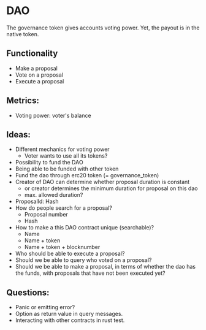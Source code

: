 # DAO
The governance token gives accounts voting power. Yet, the payout is in the native token. 

## Functionality
- Make a proposal
- Vote on a proposal
- Execute a proposal

## Metrics:
- Voting power: voter's balance

## Ideas:
- Different mechanics for voting power
  - Voter wants to use all its tokens?
- Possibility to fund the DAO
- Being able to be funded with other token
- Fund the dao through erc20 token (= governance_token)
- Creator of DAO can determine whether proposal duration is constant
  * or creator determines the minimum duration for proposal on this dao
  * max. allowed duration?
- ProposalId: Hash
- How do people search for a proposal?
  * Proposal number
  * Hash
- How to make a this DAO contract unique (searchable)?
  * Name
  * Name + token
  * Name + token + blocknumber
- Who should be able to execute a proposal?
- Should we be able to query who voted on a proposal?
- Should we be able to make a proposal, in terms of whether the dao has the funds,
  with proposals that have not been executed yet?

## Questions:
- Panic or emitting error?
- Option<T> as return value in query messages.
- Interacting with other contracts in rust test.
